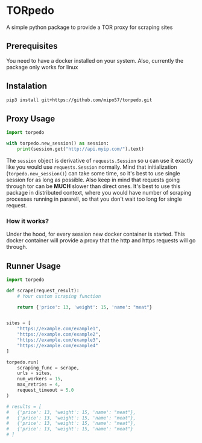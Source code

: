 # TORpedo
A simple python package to provide a TOR proxy for scraping sites

## Prerequisites
You need to have a docker installed on your system. Also, currently the package only works for linux

## Instalation
```bash
pip3 install git+https://github.com/mipo57/torpedo.git
```

## Proxy Usage

```python
import torpedo

with torpedo.new_session() as session:
    print(session.get("http://api.myip.com/").text)
```

The `session` object is derivative of `requests.Session` so u can use it exactly like you would use `requests.Session` normally. Mind that initialization (`torpedo.new_session()`) can take some time, so it's best to use single session for as long as possible. Also keep in mind that requests going through tor can be **MUCH** slower than direct ones. It's best to use this package in distributed context, where you would have number of scraping processes running in pararell, so that you don't wait too long for single request.

### How it works?
Under the hood, for every session new docker container is started. This docker container will provide a proxy that the http and https requests will go through.

## Runner Usage


```python
import torpedo

def scrape(request_result):
    # Your custom scraping function

    return {'price': 13, 'weight': 15, 'name': "meat"}


sites = [
    "https://example.com/example1",
    "https://example.com/example2",
    "https://example.com/example3",
    "https://example.com/example4"
]

torpedo.run(
    scraping_func = scrape,
    urls = sites,
    num_workers = 15,
    max_retries = 4,
    request_timeout = 5.0
)

# results = [
#   {'price': 13, 'weight': 15, 'name': "meat"},
#   {'price': 13, 'weight': 15, 'name': "meat"},
#   {'price': 13, 'weight': 15, 'name': "meat"},
#   {'price': 13, 'weight': 15, 'name': "meat"}
# ]
```


